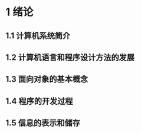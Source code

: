 # 1 绪论

## 1.1 计算机系统简介


## 1.2 计算机语言和程序设计方法的发展


## 1.3 面向对象的基本概念


## 1.4 程序的开发过程


## 1.5 信息的表示和储存

